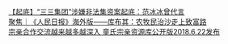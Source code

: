   
[【起底】“三三集团”涉嫌非法集资案起底：范冰冰曾代言](http://www.dianyue.me/archives/983/cmxzpnrtf0a0iq51/)  
[聚焦｜《人民日报》海外版——库布其：农牧民治沙走上致富路](http://www.dianyue.me/archives/115/ugalnwse8ibf8180/)  
[宗亲合作交流越来越多越深入 童氏宗亲资源库公开版2018.6.22发布](http://www.dianyue.me/archives/857/algbsnlvwqr0x4ky/)
